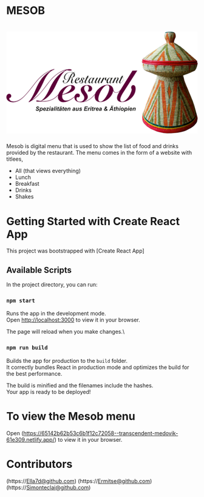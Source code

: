 # MESOB
#  <img src="/src/mesob_logo.png">
Mesob is digital menu that is used to show the list of food and drinks provided by the restaurant. The menu comes in the form of a website with titlees,
* All (that views everything)
* Lunch
* Breakfast
* Drinks
* Shakes

# Getting Started with Create React App

This project was bootstrapped with [Create React App]

## Available Scripts

In the project directory, you can run:

### `npm start`

Runs the app in the development mode.\
Open [http://localhost:3000](http://localhost:3000) to view it in your browser.

The page will reload when you make changes.\

### `npm run build`

Builds the app for production to the `build` folder.\
It correctly bundles React in production mode and optimizes the build for the best performance.

The build is minified and the filenames include the hashes.\
Your app is ready to be deployed!

# To view the Mesob menu
Open  (https://65142b62b53c6b1f12c72058--transcendent-medovik-61e309.netlify.app/) to view it in your browser.

# Contributors

(https://Ella7d@github.com)
(https://Ermitse@github.com)
(https://Simonteclai@github.com)

